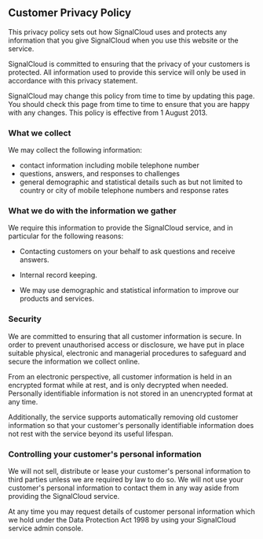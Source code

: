 ## Customer Privacy Policy

This privacy policy sets out how SignalCloud uses and protects any information that you give SignalCloud when you use this website or the service.

SignalCloud is committed to ensuring that the privacy of your customers is protected. All information used to provide this service will only be used in accordance with this privacy statement.

SignalCloud may change this policy from time to time by updating this page. You should check this page from time to time to ensure that you are happy with any changes. This policy is effective from 1 August 2013.


### What we collect

We may collect the following information:

*	contact information including mobile telephone number
*	questions, answers, and responses to challenges
*	general demographic and statistical details such as but not limited to country or city of mobile telephone numbers and response rates


### What we do with the information we gather

We require this information to provide the SignalCloud service, and in particular for the following reasons:

*	Contacting customers on your behalf to ask questions and receive answers.

*	Internal record keeping. 

*	We may use demographic and statistical information to improve our products and services. 


### Security

We are committed to ensuring that all customer information is secure. In order to prevent unauthorised access or disclosure, we have put in place suitable physical, electronic and managerial procedures to safeguard and secure the information we collect online.

From an electronic perspective, all customer information is held in an encrypted format while at rest, and is only decrypted when needed. Personally identifiable information is not stored in an unencrypted format at any time.

Additionally, the service supports automatically removing old customer information so that your customer's personally identifiable information does not rest with the service beyond its useful lifespan.


### Controlling your customer's personal information

We will not sell, distribute or lease your customer's personal information to third parties unless we are required by law to do so. We will not use your customer's personal information to contact them in any way aside from providing the SignalCloud service.

At any time you may request details of customer personal information which we hold under the Data Protection Act 1998 by using your SignalCloud service admin console.
